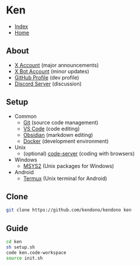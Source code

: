 
# Ken

- [Index](<./_/README.md>)
- [Home](<./_/_/README.md>)

## About

- [X Account](https://x.com/ken_dono_) (major announcements)
- [X Bot Account](https://x.com/ken_auto_) (minor updates)
- [GitHub Profile](https://github.com/kendono) (dev profile)
- [Discord Server](https://discord.gg/jhJ64HDRSX) (discussion)

## Setup

- Common
  - [Git](https://git-scm.com/) (source code management)
  - [VS Code](https://code.visualstudio.com/) (code editing)
  - [Obsidian](https://obsidian.md/) (markdown editing)
  - [Docker](https://www.docker.com/) (development environment)
- Unix
  - (optional) [code-server](https://github.com/coder/code-server) (coding with browsers)
- Windows
  - [MSYS2](https://www.msys2.org/) (Unix packages for Windows)
- Android
  - [Termux](https://termux.dev/en/) (Unix terminal for Android)

## Clone

```sh
git clone https://github.com/kendono/kendono ken
```

## Guide

```sh
cd ken
sh setup.sh
code ken.code-workspace
source init.sh
```
